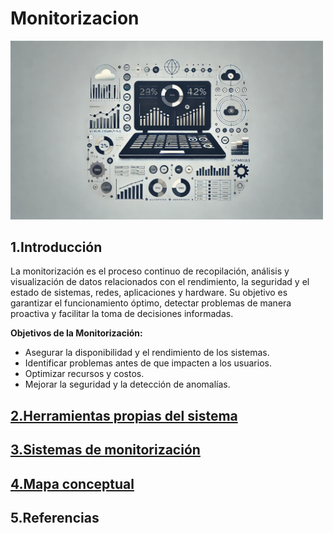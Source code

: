 # Monitorizacion
<img src="/img/introduccion.webp" alt="introduccion_portada" width="500">

## 1.Introducción
La monitorización es el proceso continuo de recopilación, análisis y visualización de datos relacionados con el rendimiento, la seguridad y el estado de sistemas, redes, aplicaciones y hardware. Su objetivo es garantizar el funcionamiento óptimo, detectar problemas de manera proactiva y facilitar la toma de decisiones informadas.

**Objetivos de la Monitorización:**
- Asegurar la disponibilidad y el rendimiento de los sistemas.
- Identificar problemas antes de que impacten a los usuarios.
- Optimizar recursos y costos.
- Mejorar la seguridad y la detección de anomalías.

## [2.Herramientas propias del sistema](herramientas.md)
## [3.Sistemas de monitorización](sistemas.md)
## [4.Mapa conceptual](mapa.md)
## 5.Referencias
